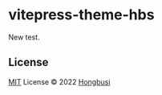 # vitepress-theme-hbs

New test.

## License

[MIT](./LICENSE) License © 2022 [Hongbusi](https://github.com/Hongbusi) 
